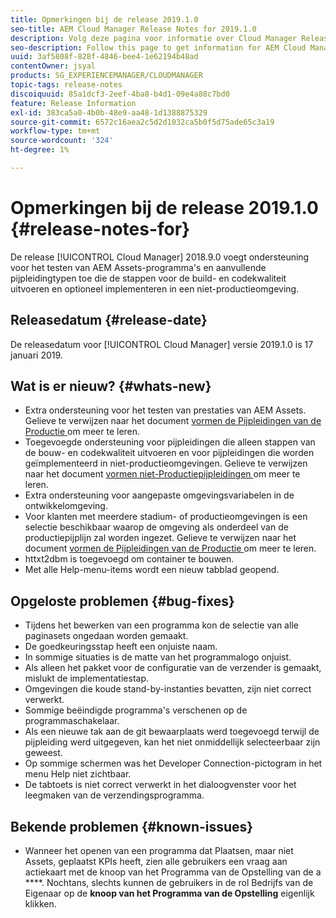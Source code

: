 ```yaml
---
title: Opmerkingen bij de release 2019.1.0
seo-title: AEM Cloud Manager Release Notes for 2019.1.0
description: Volg deze pagina voor informatie over Cloud Manager Release 2019.1.0.
seo-description: Follow this page to get information for AEM Cloud Manager Release 2019.1.0.
uuid: 3af5808f-828f-4846-bee4-1e62194b48ad
contentOwner: jsyal
products: SG_EXPERIENCEMANAGER/CLOUDMANAGER
topic-tags: release-notes
discoiquuid: 85a1dcf3-2eef-4ba8-b4d1-09e4a88c7bd0
feature: Release Information
exl-id: 383ca5a0-4b0b-48e9-aa48-1d1388875329
source-git-commit: 6572c16aea2c5d2d1032ca5b0f5d75ade65c3a19
workflow-type: tm+mt
source-wordcount: '324'
ht-degree: 1%

---
```


# Opmerkingen bij de release 2019.1.0 {#release-notes-for}

De release [!UICONTROL Cloud Manager] 2018.9.0 voegt ondersteuning voor het testen van AEM Assets-programma&#39;s en aanvullende pijpleidingtypen toe die de stappen voor de build- en codekwaliteit uitvoeren en optioneel implementeren in een niet-productieomgeving.

## Releasedatum {#release-date}

De releasedatum voor [!UICONTROL Cloud Manager] versie 2019.1.0 is 17 januari 2019.

## Wat is er nieuw? {#whats-new}

* Extra ondersteuning voor het testen van prestaties van AEM Assets. Gelieve te verwijzen naar het document [ vormen de Pijpleidingen van de Productie ](/help/using/production-pipelines.md) om meer te leren.
* Toegevoegde ondersteuning voor pijpleidingen die alleen stappen van de bouw- en codekwaliteit uitvoeren en voor pijpleidingen die worden geïmplementeerd in niet-productieomgevingen. Gelieve te verwijzen naar het document [ vormen niet-Productiepijpleidingen ](/help/using/non-production-pipelines.md) om meer te leren.
* Extra ondersteuning voor aangepaste omgevingsvariabelen in de ontwikkelomgeving.
* Voor klanten met meerdere stadium- of productieomgevingen is een selectie beschikbaar waarop de omgeving als onderdeel van de productiepijplijn zal worden ingezet. Gelieve te verwijzen naar het document [ vormen de Pijpleidingen van de Productie ](/help/using/production-pipelines.md) om meer te leren.
* httxt2dbm is toegevoegd om container te bouwen.
* Met alle Help-menu-items wordt een nieuw tabblad geopend.

## Opgeloste problemen {#bug-fixes}

* Tijdens het bewerken van een programma kon de selectie van alle paginasets ongedaan worden gemaakt.
* De goedkeuringsstap heeft een onjuiste naam.
* In sommige situaties is de matte van het programmalogo onjuist.
* Als alleen het pakket voor de configuratie van de verzender is gemaakt, mislukt de implementatiestap.
* Omgevingen die koude stand-by-instanties bevatten, zijn niet correct verwerkt.
* Sommige beëindigde programma&#39;s verschenen op de programmaschakelaar.
* Als een nieuwe tak aan de git bewaarplaats werd toegevoegd terwijl de pijpleiding werd uitgegeven, kan het niet onmiddellijk selecteerbaar zijn geweest.
* Op sommige schermen was het Developer Connection-pictogram in het menu Help niet zichtbaar.
* De tabtoets is niet correct verwerkt in het dialoogvenster voor het leegmaken van de verzendingsprogramma.

## Bekende problemen {#known-issues}

* Wanneer het openen van een programma dat Plaatsen, maar niet Assets, geplaatst KPIs heeft, zien alle gebruikers een vraag aan actiekaart met de knoop van het Programma van de Opstelling van de a ****. Nochtans, slechts kunnen de gebruikers in de rol Bedrijfs van de Eigenaar op de **knoop van het Programma van de Opstelling** eigenlijk klikken.
